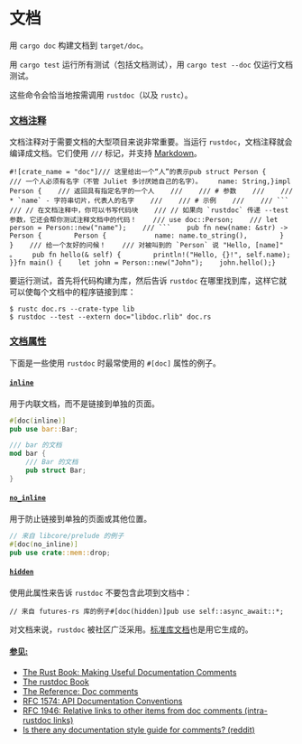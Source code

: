 # 文档

用 `cargo doc` 构建文档到 `target/doc`。

用 `cargo test` 运行所有测试（包括文档测试），用 `cargo test --doc` 仅运行文档测试。

这些命令会恰当地按需调用 `rustdoc`（以及 `rustc`）。

### [文档注释](https://rustwiki.org/zh-CN/rust-by-example/meta/doc.html#%E6%96%87%E6%A1%A3%E6%B3%A8%E9%87%8A) <a href="#wen-dang-zhu-shi" id="wen-dang-zhu-shi"></a>

文档注释对于需要文档的大型项目来说非常重要。当运行 `rustdoc`，文档注释就会编译成文档。它们使用 `///` 标记，并支持 [Markdown](https://en.wikipedia.org/wiki/Markdown)。

````
#![crate_name = "doc"]/// 这里给出一个“人”的表示pub struct Person {    /// 一个人必须有名字（不管 Juliet 多讨厌她自己的名字）。    name: String,}impl Person {    /// 返回具有指定名字的一个人    ///    /// # 参数    ///    /// * `name` - 字符串切片，代表人的名字    ///    /// # 示例    ///    /// ```    /// // 在文档注释中，你可以书写代码块    /// // 如果向 `rustdoc` 传递 --test 参数，它还会帮你测试注释文档中的代码！    /// use doc::Person;    /// let person = Person::new("name");    /// ```    pub fn new(name: &str) -> Person {        Person {            name: name.to_string(),        }    }    /// 给一个友好的问候！    /// 对被叫到的 `Person` 说 "Hello, [name]" 。    pub fn hello(& self) {        println!("Hello, {}!", self.name);    }}fn main() {    let john = Person::new("John");    john.hello();}
````

要运行测试，首先将代码构建为库，然后告诉 `rustdoc` 在哪里找到库，这样它就可以使每个文档中的程序链接到库：

```shell
$ rustc doc.rs --crate-type lib
$ rustdoc --test --extern doc="libdoc.rlib" doc.rs
```

### [文档属性](https://rustwiki.org/zh-CN/rust-by-example/meta/doc.html#%E6%96%87%E6%A1%A3%E5%B1%9E%E6%80%A7) <a href="#wen-dang-shu-xing" id="wen-dang-shu-xing"></a>

下面是一些使用 `rustdoc` 时最常使用的 `#[doc]` 属性的例子。

#### [`inline`](https://rustwiki.org/zh-CN/rust-by-example/meta/doc.html#inline) <a href="#inline" id="inline"></a>

用于内联文档，而不是链接到单独的页面。

```rust
#[doc(inline)]
pub use bar::Bar;

/// bar 的文档
mod bar {
    /// Bar 的文档
    pub struct Bar;
}
```

#### [`no_inline`](https://rustwiki.org/zh-CN/rust-by-example/meta/doc.html#no_inline) <a href="#no_inline" id="no_inline"></a>

用于防止链接到单独的页面或其他位置。

```rust
// 来自 libcore/prelude 的例子
#[doc(no_inline)]
pub use crate::mem::drop;
```

#### [`hidden`](https://rustwiki.org/zh-CN/rust-by-example/meta/doc.html#hidden) <a href="#hidden" id="hidden"></a>

使用此属性来告诉 `rustdoc` 不要包含此项到文档中：

```
// 来自 futures-rs 库的例子#[doc(hidden)]pub use self::async_await::*;
```

对文档来说，`rustdoc` 被社区广泛采用。[标准库文档](https://doc.rust-lang.org/std/)也是用它生成的。

#### [参见:](https://rustwiki.org/zh-CN/rust-by-example/meta/doc.html#%E5%8F%82%E8%A7%81) <a href="#can-jian" id="can-jian"></a>

* [The Rust Book: Making Useful Documentation Comments](https://doc.rust-lang.org/book/ch14-02-publishing-to-crates-io.html#making-useful-documentation-comments)
* [The rustdoc Book](https://doc.rust-lang.org/rustdoc/index.html)
* [The Reference: Doc comments](https://doc.rust-lang.org/stable/reference/comments.html#doc-comments)
* [RFC 1574: API Documentation Conventions](https://rust-lang.github.io/rfcs/1574-more-api-documentation-conventions.html#appendix-a-full-conventions-text)
* [RFC 1946: Relative links to other items from doc comments (intra-rustdoc links)](https://rust-lang.github.io/rfcs/1946-intra-rustdoc-links.html)
* [Is there any documentation style guide for comments? (reddit)](https://www.reddit.com/r/rust/comments/ahb50s/is_there_any_documentation_style_guide_for/)
